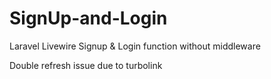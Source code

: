 # SignUp-and-Login
Laravel Livewire Signup &amp; Login function without middleware


Double refresh issue due to turbolink